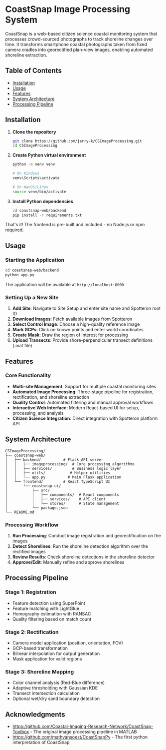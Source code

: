 # CoastSnap Image Processing System

CoastSnap is a web-based citizen science coastal monitoring system that processes crowd-sourced photographs to track shoreline changes over time. It transforms smartphone coastal photographs taken from fixed camera cradles into georectified plan-view images, enabling automated shoreline extraction.

## Table of Contents
- [Installation](#installation)
- [Usage](#usage)
- [Features](#features)
- [System Architecture](#system-architecture)
- [Processing Pipeline](#processing-pipeline)

## Installation

1. **Clone the repository**
   ```bash
   git clone https://github.com/jerry-k/CSImageProcessing.git
   cd CSImageProcessing
   ```

2. **Create Python virtual environment**
   ```bash
   python -m venv venv
   
   # On Windows
   venv\Scripts\activate
   
   # On macOS/Linux
   source venv/bin/activate
   ```

3. **Install Python dependencies**
   ```bash
   cd coastsnap-web/backend
   pip install -r requirements.txt
   ```

That's it! The frontend is pre-built and included - no Node.js or npm required.

## Usage

### Starting the Application

```bash
cd coastsnap-web/backend
python app.py
```

The application will be available at `http://localhost:8000`

### Setting Up a New Site

1. **Add Site**: Navigate to Site Setup and enter site name and Spotteron root ID
2. **Download Images**: Fetch available images from Spotteron
3. **Select Control Image**: Choose a high-quality reference image
4. **Mark GCPs**: Click on known points and enter world coordinates
5. **Create Mask**: Draw the region of interest for processing
6. **Upload Transects**: Provide shore-perpendicular transect definitions (.mat file)

## Features

### Core Functionality
- **Multi-site Management**: Support for multiple coastal monitoring sites
- **Automated Image Processing**: Three-stage pipeline for registration, rectification, and shoreline extraction
- **Quality Control**: Automated filtering and manual approval workflows
- **Interactive Web Interface**: Modern React-based UI for setup, processing, and analysis
- **Citizen Science Integration**: Direct integration with Spotteron platform API

## System Architecture

```
CSImageProcessing/
├── coastsnap-web/
│   ├── backend/          # Flask API server
│   │   ├── imageprocessing/  # Core processing algorithms
│   │   ├── services/         # Business logic layer
│   │   ├── utils/           # Helper utilities
│   │   └── app.py          # Main Flask application
│   └── frontend/         # React TypeScript UI
│       └── coastsnap-ui/
│           ├── src/
│           │   ├── components/  # React components
│           │   ├── services/    # API client
│           │   └── stores/      # State management
│           └── package.json
└── README.md
```

### Processing Workflow

1. **Run Processing**: Conduct image registration and georectification on the images
2. **Detect Shorelines**: Run the shoreline detection algorithm over the rectified images
3. **Review Results**: Check shoreline detections in the shoreline detector
3. **Approve/Edit**: Manually refine and approve shorelines

## Processing Pipeline

### Stage 1: Registration
- Feature detection using SuperPoint
- Feature matching with LightGlue
- Homography estimation with RANSAC
- Quality filtering based on match count

### Stage 2: Rectification
- Camera model application (position, orientation, FOV)
- GCP-based transformation
- Bilinear interpolation for output generation
- Mask application for valid regions

### Stage 3: Shoreline Mapping
- Color channel analysis (Red-Blue difference)
- Adaptive thresholding with Gaussian KDE
- Transect intersection calculation
- Optional wet/dry sand boundary detection

## Acknowledgments

- https://github.com/Coastal-Imaging-Research-Network/CoastSnap-Toolbox - The original image processing pipeline in MATLAB
- https://github.com/mathvansoest/CoastSnapPy - The first python interpretation of CoastSnap